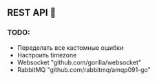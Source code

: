 ## REST API 🚀

### TODO:

- Переделать все кастомные ошибки
- Настроить timezone
- Websocket "github.com/gorilla/websocket"
- RabbitMQ "github.com/rabbitmq/amqp091-go"

